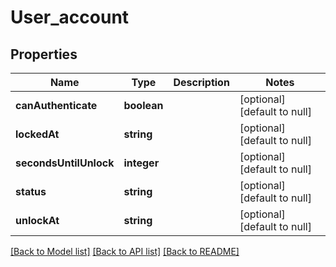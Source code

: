 # User_account

## Properties
Name | Type | Description | Notes
------------ | ------------- | ------------- | -------------
**canAuthenticate** | **boolean** |  | [optional] [default to null]
**lockedAt** | **string** |  | [optional] [default to null]
**secondsUntilUnlock** | **integer** |  | [optional] [default to null]
**status** | **string** |  | [optional] [default to null]
**unlockAt** | **string** |  | [optional] [default to null]

[[Back to Model list]](../README.md#documentation-for-models) [[Back to API list]](../README.md#documentation-for-api-endpoints) [[Back to README]](../README.md)


